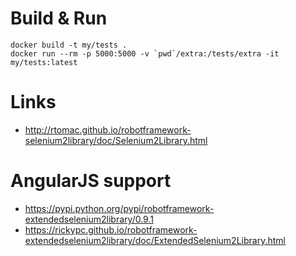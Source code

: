 
Build & Run
===========

    docker build -t my/tests .
    docker run --rm -p 5000:5000 -v `pwd`/extra:/tests/extra -it my/tests:latest


Links
=====

  - http://rtomac.github.io/robotframework-selenium2library/doc/Selenium2Library.html


AngularJS support
=================

  - https://pypi.python.org/pypi/robotframework-extendedselenium2library/0.9.1
  - https://rickypc.github.io/robotframework-extendedselenium2library/doc/ExtendedSelenium2Library.html
